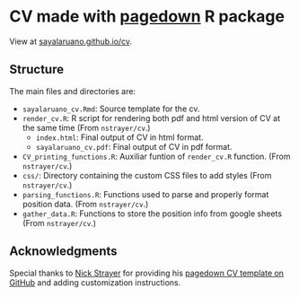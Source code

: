 CV made with [pagedown](https://pagedown.rbind.io) R package
================

View at [sayalaruano.github.io/cv](https://sayalaruano.github.io/cv/).

## Structure 

The main files and directories are:

- `sayalaruano_cv.Rmd`: Source template for the cv.
- `render_cv.R`: R script for rendering both pdf and html version of CV at the same time (From `nstrayer/cv`.)
	- `index.html`: Final output of CV in html format.  
	- `sayalaruano_cv.pdf`: Final output of CV in pdf format.  
- `CV_printing_functions.R`: Auxiliar funtion of `render_cv.R` function. (From `nstrayer/cv`.)
- `css/`: Directory containing the custom CSS files to add styles (From `nstrayer/cv`.)
- `parsing_functions.R`: Functions used to parse and properly format position data. (From `nstrayer/cv`.)
- `gather_data.R`: Functions to store the position info from google sheets (From `nstrayer/cv`.)

## Acknowledgments

Special thanks to [Nick Strayer](http://nickstrayer.me) for providing his [pagedown CV template on GitHub](https://github.com/nstrayer/cv) and adding customization instructions.

